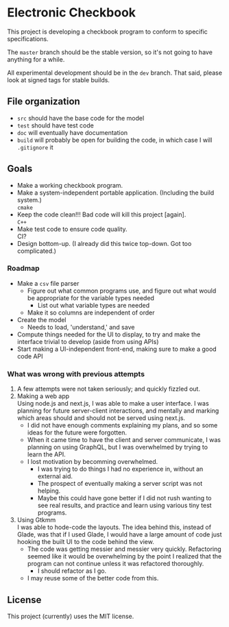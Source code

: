 # Electronic Checkbook

This project is developing a checkbook program to conform to specific specifications.

The `master` branch should be the stable version, so it's not going to have anything for a while.

All experimental development should be in the `dev` branch. That said, please look at signed tags for stable builds.

## File organization
- `src` should have the base code for the model
- `test` should have test code
- `doc` will eventually have documentation
- `build` will probably be open for building the code, in which case I will `.gitignore` it

## Goals
- Make a working checkbook program.
- Make a system-independent portable application. (Including the build system.)  
  `cmake`
- Keep the code clean!!! Bad code will kill this project [again].  
  `C++`
- Make test code to ensure code quality.  
  CI?
- Design bottom-up. (I already did this twice top-down. Got too complicated.)

### Roadmap
- Make a `csv` file parser
  - Figure out what common programs use, and figure out what would be appropriate for the variable types needed
    - List out what variable types are needed
  - Make it so columns are independent of order
- Create the model
  - Needs to load, 'understand,' and save
- Compute things needed for the UI to display, to try and make the interface trivial to develop (aside from using APIs)
- Start making a UI-independent front-end, making sure to make a good code API

### What was wrong with previous attempts
1. A few attempts were not taken seriously; and quickly fizzled out.
2. Making a web app  
   Using node.js and next.js, I was able to make a user interface. I was planning for future server-client interactions, and mentally and marking which areas should and should not be served using next.js.
    - I did not have enough comments explaining my plans, and so some ideas for the future were forgotten.
    - When it came time to have the client and server communicate, I was planning on using GraphQL, but I was overwhelmed by trying to learn the API.
    - I lost motivation by becomming overwhelmed.
      - I was trying to do things I had no experience in, without an external aid.
      - The prospect of eventually making a server script was not helping.
      - Maybe this could have gone better if I did not rush wanting to see real results, and practice and learn using various tiny test programs.
3. Using Gtkmm  
   I was able to hode-code the layouts. The idea behind this, instead of Glade, was that if I used Glade, I would have a large amount of code just hooking the built UI to the code behind the view.
    - The code was getting messier and messier very quickly. Refactoring seemed like it would be overwhelming by the point I realized that the program can not continue unless it was refactored thoroughly.
      - I should refactor as I go.
    - I may reuse some of the better code from this.

## License
This project (currently) uses the MIT license.
